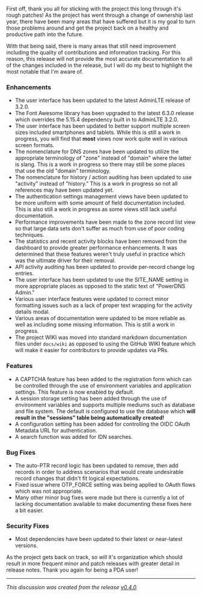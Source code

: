First off, thank you all for sticking with the project this long through it's rough patches! As the project has went through a change of ownership last year, there have been many areas that have suffered but it is my goal to turn those problems around and get the project back on a healthy and productive path into the future.

With that being said, there is many areas that still need improvement including the quality of contributions and information tracking. For this reason, this release will not provide the most accurate documentation to all of the changes included in the release, but I will do my best to highlight the most notable that I'm aware of.

### Enhancements
- The user interface has been updated to the latest AdminLTE release of 3.2.0.
- The Font Awesome library has been upgraded to the latest 6.3.0 release which overrides the 5.15.4 dependency built in to AdminLTE 3.2.0.
- The user interface has been updated to better support multiple screen sizes included smartphones and tablets. While this is still a work in progress, you will find that **most** views now work quite well in various screen formats.
- The nomenclature for DNS zones have been updated to utilize the appropriate terminology of "zone" instead of "domain" where the latter is slang. This is a work in progress so there may still be some places that use the old "domain" terminology.
- The nomenclature for history / action auditing has been updated to use "activity" instead of "history." This is a work in progress so not all references may have been updated yet.
- The authentication settings management views have been updated to be more uniform with some amount of field documentation included. This is also still a work in progress as some views still lack useful documentation.
- Performance improvements have been made to the zone record list view so that large data sets don't suffer as much from use of poor coding techniques.
- The statistics and recent activity blocks have been removed from the dashboard to provide greater performance enhancements. It was determined that these features weren't truly useful in practice which was the ultimate driver for their removal.
- API activity auditing has been updated to provide per-record change log entries.
- The user interface has been updated to use the SITE_NAME setting in more appropriate places as opposed to the static text of "PowerDNS Admin."
- Various user interface features were updated to correct minor formatting issues such as a lack of proper text wrapping for the activity details modal.
- Various areas of documentation were updated to be more reliable as well as including some missing information. This is still a work in progress.
- The project WIKI was moved into standard markdown documentation files under `docs/wiki` as opposed to using the GitHub WIKI feature which will make it easier for contributors to provide updates via PRs.

### Features
- A CAPTCHA feature has been added to the registration form which can be controlled through the use of environment variables and application settings. This feature is now enabled by default.
- A session storage setting has been added through the use of environment variables and supports multiple mediums such as database and file system. The default is configured to use the database which **will result in the "sessions" table being automatically created!**
- A configuration setting has been added for controlling the OIDC OAuth Metadata URL for authentication.
- A search function was added for IDN searches.

### Bug Fixes
- The auto-PTR record logic has been updated to remove, then add records in order to address scenarios that would create undesirable record changes that didn't fit logical expectations.
- Fixed issue where OTP_FORCE setting was being applied to OAuth flows which was not appropriate.
- Many other minor bug fixes were made but there is currently a lot of lacking documentation available to make documenting these fixes here a bit easier.

### Security Fixes
- Most dependencies have been updated to their latest or near-latest versions.

As the project gets back on track, so will it's organization which should result in more frequent minor and patch releases with greater detail in release notes. Thank you again for being a PDA user!

<hr /><em>This discussion was created from the release <a href='https://github.com/PowerDNS-Admin/PowerDNS-Admin/releases/tag/v0.4.0'>v0.4.0</a>.</em>